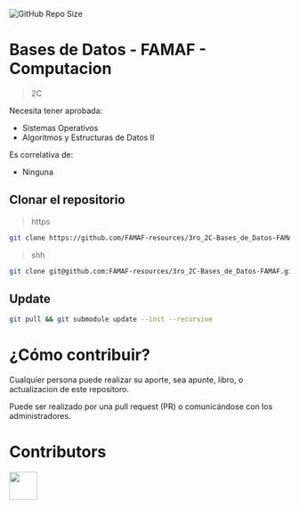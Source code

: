 ![GitHub Repo Size](https://img.shields.io/github/repo-size/FAMAF-resources/3ro_2C-Bases_de_Datos-FAMAF)

# Bases de Datos - FAMAF - Computacion

> 2C

Necesita tener aprobada:

- Sistemas Operativos
- Algoritmos y Estructuras de Datos II

Es correlativa de:

- Ninguna

## Clonar el repositorio

> https

```bash
git clone https://github.com/FAMAF-resources/3ro_2C-Bases_de_Datos-FAMAF.git
```

> shh

```bash
git clone git@github.com:FAMAF-resources/3ro_2C-Bases_de_Datos-FAMAF.git
```

## Update

```bash
git pull && git submodule update --init --recursive
```

# ¿Cómo contribuir?

Cualquier persona puede realizar su aporte, sea apunte, libro, o actualizacion de este repositoro.

Puede ser realizado por una pull request (PR) o comunicándose con los administradores.

# Contributors
<a href="https://github.com/FAMAF-resources/3ro_2C-Bases_de_Datos-FAMAF/graphs/contributors">
  <img src="https://contrib.rocks/image?repo=FAMAF-resources/3ro_2C-Bases_de_Datos-FAMAF" height="50"/>
</a>
